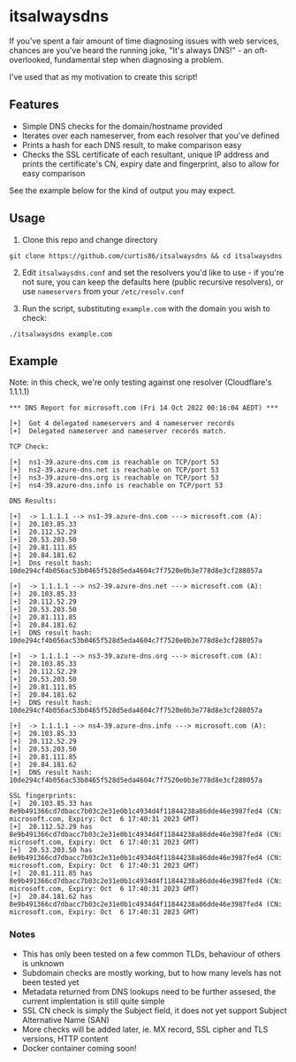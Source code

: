 # itsalwaysdns

If you've spent a fair amount of time diagnosing issues with web services, chances are you've heard the running joke, "It's always DNS!" - an oft-overlooked, fundamental step when diagnosing a problem.

I've used that as my motivation to create this script!
## Features

* Simple DNS checks for the domain/hostname provided
* Iterates over each nameserver, from each resolver that you've defined
* Prints a hash for each DNS result, to make comparison easy
* Checks the SSL certificate of each resultant, unique IP address and prints the certificate's CN, expiry date and fingerprint, also to allow for easy comparison

See the example below for the kind of output you may expect.
## Usage

1. Clone this repo and change directory

```
git clone https://github.com/curtis86/itsalwaysdns && cd itsalwaysdns
```

2. Edit `itsalwaysdns.conf` and set the resolvers you'd like to use - if you're not sure, you can keep the defaults here (public recursive resolvers), or use `nameservers` from your `/etc/resolv.conf`

3. Run the script, substituting `example.com` with the domain you wish to check:

```
./itsalwaysdns example.com
```

## Example

Note: in this check, we're only testing against one resolver (Cloudflare's 1.1.1.1)

```
*** DNS Report for microsoft.com (Fri 14 Oct 2022 00:16:04 AEDT) ***

[+]  Got 4 delegated nameservers and 4 nameserver records
[+]  Delegated nameserver and nameserver records match.

TCP Check:

[+]  ns1-39.azure-dns.com is reachable on TCP/port 53
[+]  ns2-39.azure-dns.net is reachable on TCP/port 53
[+]  ns3-39.azure-dns.org is reachable on TCP/port 53
[+]  ns4-39.azure-dns.info is reachable on TCP/port 53

DNS Results:

[+]  -> 1.1.1.1 --> ns1-39.azure-dns.com ---> microsoft.com (A):
[+]  20.103.85.33
[+]  20.112.52.29
[+]  20.53.203.50
[+]  20.81.111.85
[+]  20.84.181.62
[+]  Dns result hash: 10de294cf4b056ac53b0465f528d5eda4604c7f7520e0b3e778d8e3cf288057a

[+]  -> 1.1.1.1 --> ns2-39.azure-dns.net ---> microsoft.com (A):
[+]  20.103.85.33
[+]  20.112.52.29
[+]  20.53.203.50
[+]  20.81.111.85
[+]  20.84.181.62
[+]  DNS result hash: 10de294cf4b056ac53b0465f528d5eda4604c7f7520e0b3e778d8e3cf288057a

[+]  -> 1.1.1.1 --> ns3-39.azure-dns.org ---> microsoft.com (A):
[+]  20.103.85.33
[+]  20.112.52.29
[+]  20.53.203.50
[+]  20.81.111.85
[+]  20.84.181.62
[+]  DNS result hash: 10de294cf4b056ac53b0465f528d5eda4604c7f7520e0b3e778d8e3cf288057a

[+]  -> 1.1.1.1 --> ns4-39.azure-dns.info ---> microsoft.com (A):
[+]  20.103.85.33
[+]  20.112.52.29
[+]  20.53.203.50
[+]  20.81.111.85
[+]  20.84.181.62
[+]  DNS result hash: 10de294cf4b056ac53b0465f528d5eda4604c7f7520e0b3e778d8e3cf288057a

SSL fingerprints:
[+]  20.103.85.33 has 8e9b491366cd7dbacc7b03c2e31e0b1c4934d4f11844238a86dde46e3987fed4 (CN: microsoft.com, Expiry: Oct  6 17:40:31 2023 GMT)
[+]  20.112.52.29 has 8e9b491366cd7dbacc7b03c2e31e0b1c4934d4f11844238a86dde46e3987fed4 (CN: microsoft.com, Expiry: Oct  6 17:40:31 2023 GMT)
[+]  20.53.203.50 has 8e9b491366cd7dbacc7b03c2e31e0b1c4934d4f11844238a86dde46e3987fed4 (CN: microsoft.com, Expiry: Oct  6 17:40:31 2023 GMT)
[+]  20.81.111.85 has 8e9b491366cd7dbacc7b03c2e31e0b1c4934d4f11844238a86dde46e3987fed4 (CN: microsoft.com, Expiry: Oct  6 17:40:31 2023 GMT)
[+]  20.84.181.62 has 8e9b491366cd7dbacc7b03c2e31e0b1c4934d4f11844238a86dde46e3987fed4 (CN: microsoft.com, Expiry: Oct  6 17:40:31 2023 GMT)
```

### Notes

* This has only been tested on a few common TLDs, behaviour of others is unknown
* Subdomain checks are mostly working, but to how many levels has not been tested yet
* Metadata returned from DNS lookups need to be further assesed, the current implentation is still quite simple
* SSL CN check is simply the Subject field, it does not yet support Subject Alternative Name (SAN)
* More checks will be added later, ie. MX record, SSL cipher and TLS versions, HTTP content
* Docker container coming soon!